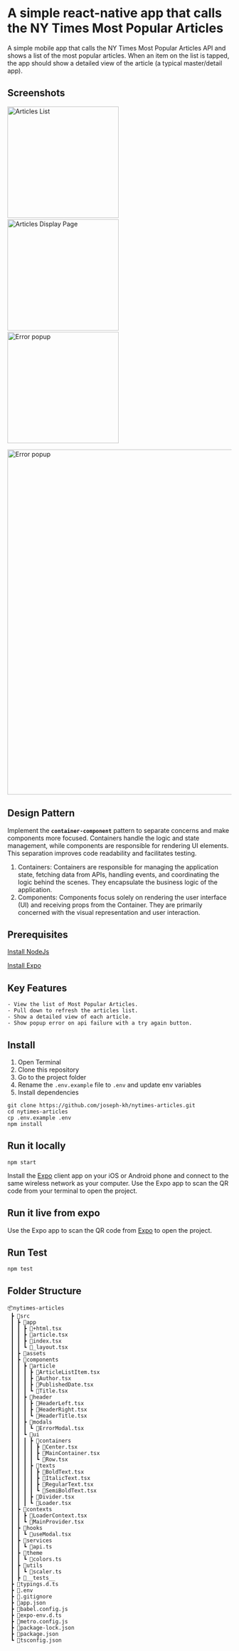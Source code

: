 # A simple react-native app that calls the NY Times Most Popular Articles

A simple mobile app that calls the NY Times Most Popular Articles API and shows a list of the most popular articles. When an item on the list is tapped, the app should show a detailed view of the article (a typical master/detail app).

## Screenshots

<img src="screenshots/articles-list.png" alt="Articles List" width="250px" height="" /> &nbsp; <img src="screenshots/article-detail.png" alt="Articles Display Page" width="250px" height="" /> &nbsp; <img src="screenshots/popup-error.png" alt="Error popup" width="250px" height="" />

<img src="screenshots/tablet-view.png" alt="Error popup" width="775px" height="" />

## Design Pattern

Implement the **`container-component`** pattern to separate concerns and make components more focused. Containers handle the logic and state management, while components are responsible for rendering UI elements. This separation improves code readability and facilitates testing.

1. Containers: Containers are responsible for managing the application state, fetching data from APIs, handling events, and coordinating the logic behind the scenes. They encapsulate the business logic of the application.
2. Components: Components focus solely on rendering the user interface (UI) and receiving props from the Container. They are primarily concerned with the visual representation and user interaction.

## Prerequisites

[Install NodeJs](https://nodejs.org/)

[Install Expo](https://docs.expo.io/)

## Key Features

```
- View the list of Most Popular Articles.
- Pull down to refresh the articles list.
- Show a detailed view of each article.
- Show popup error on api failure with a try again button.
```

## Install

1. Open Terminal
2. Clone this repository
3. Go to the project folder
4. Rename the `.env.example` file to `.env` and update env variables
5. Install dependencies

```
git clone https://github.com/joseph-kh/nytimes-articles.git
cd nytimes-articles
cp .env.example .env
npm install
```

## Run it locally

```
npm start
```

Install the [Expo](https://expo.io) client app on your iOS or Android phone and connect to the same wireless network as your computer. Use the Expo app to scan the QR code from your terminal to open the project.

## Run it live from expo

Use the Expo app to scan the QR code from [Expo](https://expo.dev/@joseph.kh/nytimes-articles?serviceType=classic&distribution=expo-go) to open the project.

## Run Test

```
npm test
```

## Folder Structure

```
📦nytimes-articles
 ┣ 📂src
 ┃ ┣ 📂app
 ┃ ┃ ┣ 📜+html.tsx
 ┃ ┃ ┣ 📜article.tsx
 ┃ ┃ ┣ 📜index.tsx
 ┃ ┃ ┗ 📜_layout.tsx
 ┃ ┣ 📂assets
 ┃ ┣ 📂components
 ┃ ┃ ┣ 📂article
 ┃ ┃ ┃ ┣ 📜ArticleListItem.tsx
 ┃ ┃ ┃ ┣ 📜Author.tsx
 ┃ ┃ ┃ ┣ 📜PublishedDate.tsx
 ┃ ┃ ┃ ┗ 📜Title.tsx
 ┃ ┃ ┣ 📂header
 ┃ ┃ ┃ ┣ 📜HeaderLeft.tsx
 ┃ ┃ ┃ ┣ 📜HeaderRight.tsx
 ┃ ┃ ┃ ┗ 📜HeaderTitle.tsx
 ┃ ┃ ┣ 📂modals
 ┃ ┃ ┃ ┗ 📜ErrorModal.tsx
 ┃ ┃ ┗ 📂ui
 ┃ ┃ ┃ ┣ 📂containers
 ┃ ┃ ┃ ┃ ┣ 📜Center.tsx
 ┃ ┃ ┃ ┃ ┣ 📜MainContainer.tsx
 ┃ ┃ ┃ ┃ ┗ 📜Row.tsx
 ┃ ┃ ┃ ┣ 📂texts
 ┃ ┃ ┃ ┃ ┣ 📜BoldText.tsx
 ┃ ┃ ┃ ┃ ┣ 📜ItalicText.tsx
 ┃ ┃ ┃ ┃ ┣ 📜RegularText.tsx
 ┃ ┃ ┃ ┃ ┗ 📜SemiBoldText.tsx
 ┃ ┃ ┃ ┣ 📜Divider.tsx
 ┃ ┃ ┃ ┗ 📜Loader.tsx
 ┃ ┣ 📂contexts
 ┃ ┃ ┣ 📜LoaderContext.tsx
 ┃ ┃ ┗ 📜MainProvider.tsx
 ┃ ┣ 📂hooks
 ┃ ┃ ┗ 📜useModal.tsx
 ┃ ┣ 📂services
 ┃ ┃ ┗ 📜api.ts
 ┃ ┣ 📂theme
 ┃ ┃ ┗ 📜colors.ts
 ┃ ┣ 📂utils
 ┃ ┃ ┗ 📜scaler.ts
 ┃ ┣ 📂__tests__
 ┣ 📜typings.d.ts
 ┣ 📜.env
 ┣ 📜.gitignore
 ┣ 📜app.json
 ┣ 📜babel.config.js
 ┣ 📜expo-env.d.ts
 ┣ 📜metro.config.js
 ┣ 📜package-lock.json
 ┣ 📜package.json
 ┗ 📜tsconfig.json
```
